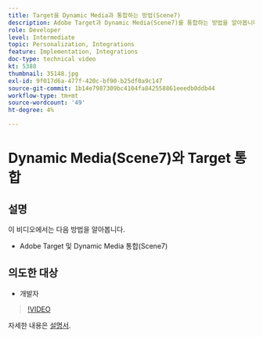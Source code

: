 ```yaml
---
title: Target을 Dynamic Media과 통합하는 방법(Scene7)
description: Adobe Target과 Dynamic Media(Scene7)를 통합하는 방법을 알아봅니다.
role: Developer
level: Intermediate
topic: Personalization, Integrations
feature: Implementation, Integrations
doc-type: technical video
kt: 5388
thumbnail: 35148.jpg
exl-id: 9f017d6a-477f-420c-bf90-b25df0a9c147
source-git-commit: 1b14e7987309bc4104fa842558861eeedb0ddb44
workflow-type: tm+mt
source-wordcount: '49'
ht-degree: 4%

---
```


# Dynamic Media(Scene7)와 Target 통합

## 설명

이 비디오에서는 다음 방법을 알아봅니다.

* Adobe Target 및 Dynamic Media 통합(Scene7)

## 의도한 대상

* 개발자

>[!VIDEO](https://video.tv.adobe.com/v/35148/?quality=12)

자세한 내용은 [설명서](https://experienceleague.adobe.com/docs/target/using/administer/scene7-settings.html?lang=en).
